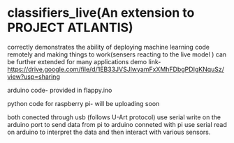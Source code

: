 # classifiers_live(An extension to PROJECT ATLANTIS)
correctly demonstrates the ability of deploying machine learning code remotely and making things to work(sensers reacting to the live model )
can be further extended for many applications
demo link- https://drive.google.com/file/d/1EB33JVSJlwyamFxXMhFDbgPDIgKNquSz/view?usp=sharing

arduino code- provided in flappy.ino


python code for raspberry pi- will be uploading soon

both conected through usb (follows U-Art protocol)
use serial write on the arduino port to send data from pi to arduino conneted with pi
use serial read on arduino to interpret the data and then interact with various sensors.
